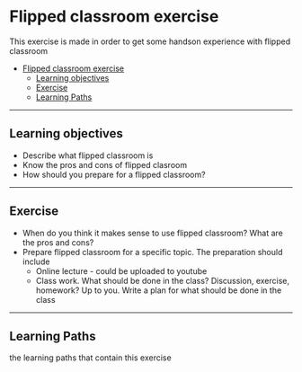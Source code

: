 # Flipped classroom exercise

This exercise is made in order to get some handson experience with flipped classroom

- [Flipped classroom exercise](#flipped-classroom-exercise)
  - [Learning objectives](#learning-objectives)
  - [Exercise](#exercise)
  - [Learning Paths](#learning-paths)

---

## Learning objectives

* Describe what flipped classroom is
* Know the pros and cons of flipped clasroom
* How should you prepare for a flipped classroom? 

---

## Exercise

- When do you think it makes sense to use flipped classroom? What are the pros and cons?
- Prepare flipped classroom for a specific topic. The preparation should include
  - Online lecture - could be uploaded to youtube
  - Class work. What should be done in the class? Discussion, exercise, homework? Up to you. Write a plan for what should be done in the class

---

## Learning Paths

the learning paths that contain this exercise

